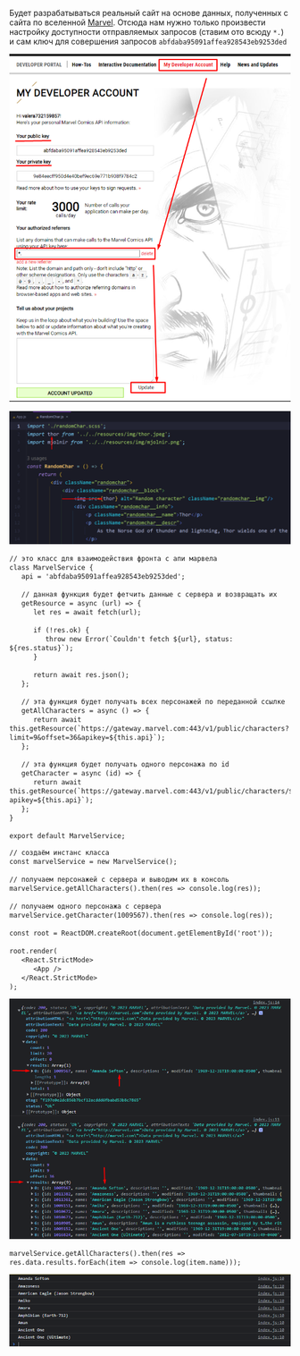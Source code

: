 
Будет разрабатываться реальный сайт на основе данных, полученных с сайта по вселенной [Marvel](https://developer.marvel.com/). Отсюда нам нужно только произвести настройку доступности отправляемых запросов (ставим ото всюду `*.`) и сам ключ для совершения запросов `abfdaba95091affea928543eb9253ded`

![](_png/Pasted%20image%2020221025093836.png)



![](_png/Pasted%20image%2020230224115711.png)



```JS
// это класс для взаимодействия фронта с апи марвела  
class MarvelService {  
   api = 'abfdaba95091affea928543eb9253ded';  
  
   // данная функция будет фетчить данные с сервера и возвращать их  
   getResource = async (url) => {  
      let res = await fetch(url);  
  
      if (!res.ok) {  
         throw new Error(`Couldn't fetch ${url}, status: ${res.status}`);  
      }  
  
      return await res.json();  
   };  
  
   // эта функция будет получать всех персонажей по переданной ссылке  
   getAllCharacters = async () => {  
      return await this.getResource(`https://gateway.marvel.com:443/v1/public/characters?limit=9&offset=36&apikey=${this.api}`);  
   };  
  
   // эта функция будет получать одного персонажа по id  
   getCharacter = async (id) => {  
      return await this.getResource(`https://gateway.marvel.com:443/v1/public/characters/${id}?apikey=${this.api}`);  
   };  
}  
  
export default MarvelService;
```



```JSX
// создаём инстанс класса  
const marvelService = new MarvelService();  
  
// получаем персонажей с сервера и выводим их в консоль  
marvelService.getAllCharacters().then(res => console.log(res));  
  
// получаем одного персонажа с сервера  
marvelService.getCharacter(1009567).then(res => console.log(res));  
  
const root = ReactDOM.createRoot(document.getElementById('root'));  
  
root.render(  
   <React.StrictMode>  
      <App />  
   </React.StrictMode>  
);
```



![](_png/Pasted%20image%2020230224170428.png)



```JS
marvelService.getAllCharacters().then(res => res.data.results.forEach(item => console.log(item.name)));
```

![](_png/Pasted%20image%2020230224170639.png)





